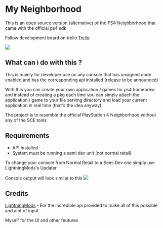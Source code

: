 
# My Neighborhood 

This is an open source version (alternative) of the PS4 Neighborhood that came with the official ps4 sdk 

Follow development board on trello 
[Trello](https://trello.com/c/DnFTKOsb/58-ps4-neighborhood-open-source)

![](https://i.imgur.com/h7wZ6Ta.png)

## What can i do with this ?

This is mainly for developer use on any console that has unsigned code enabled and has the corresponding api installed (release to be announced)

With this you can create your own application / games for ps4 homebrew and instead of creating a pkg each time you can simply attach the application / game to your file serving directory and load your current application in real time (that's the idea anyway)

The project is to resemble the official PlayStation 4 Neighborhood without any of the SCE tools


## Requirements 

* API Installed
* System must be running a semi dev unit (not normal retail)

To change your console from Normal Retail to a Semi Dev one simply use LightningMods's Updater


Console output will look similar to this 
![](https://i.imgur.com/Lu6z9dv.png)

## Credits
[LightningMods](https://twitter.com/LightningMods_/) - For the incredible api provided to make all of this possible and alot of input

Myself for the UI and other feutures


